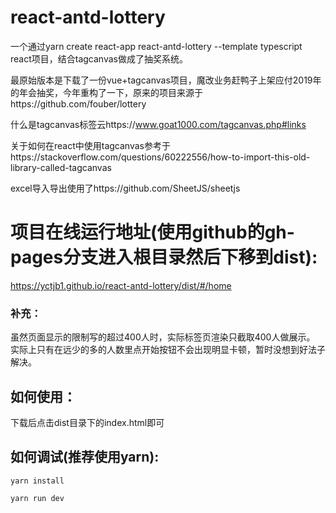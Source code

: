 # react-antd-lottery
一个通过yarn create react-app react-antd-lottery --template typescript react项目，结合tagcanvas做成了抽奖系统。

最原始版本是下载了一份vue+tagcanvas项目，魔改业务赶鸭子上架应付2019年的年会抽奖，今年重构了一下，原来的项目来源于https://github.com/fouber/lottery

什么是tagcanvas标签云https://www.goat1000.com/tagcanvas.php#links

关于如何在react中使用tagcanvas参考于https://stackoverflow.com/questions/60222556/how-to-import-this-old-library-called-tagcanvas

excel导入导出使用了https://github.com/SheetJS/sheetjs


# 项目在线运行地址(使用github的gh-pages分支进入根目录然后下移到dist):
https://yctjb1.github.io/react-antd-lottery/dist/#/home

### 补充：
虽然页面显示的限制写的超过400人时，实际标签页渲染只截取400人做展示。
实际上只有在远少的多的人数里点开始按钮不会出现明显卡顿，暂时没想到好法子解决。


## 如何使用：
下载后点击dist目录下的index.html即可

## 如何调试(推荐使用yarn):
`yarn install`

`yarn run dev`



